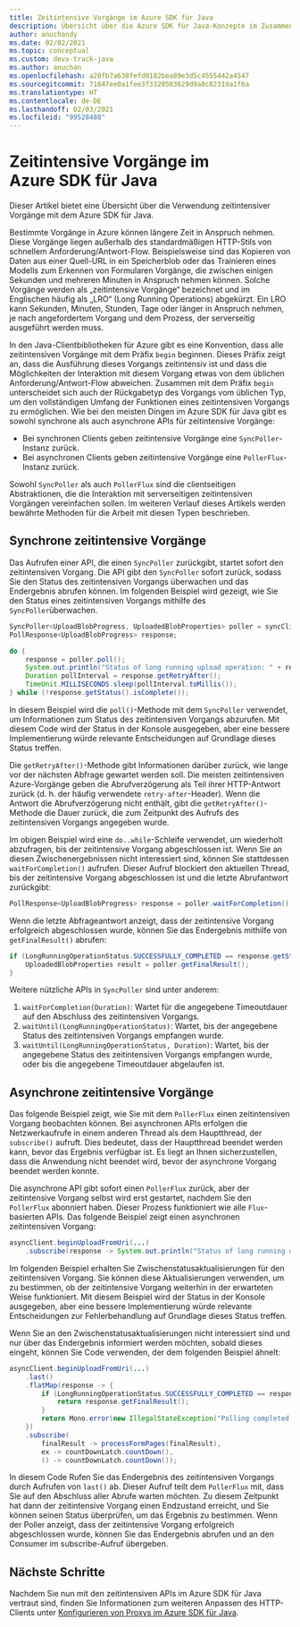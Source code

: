```yaml
---
title: Zeitintensive Vorgänge im Azure SDK für Java
description: Übersicht über die Azure SDK für Java-Konzepte im Zusammenhang mit zeitintensiven Vorgängen
author: anuchandy
ms.date: 02/02/2021
ms.topic: conceptual
ms.custom: devx-track-java
ms.author: anuchan
ms.openlocfilehash: a20fb7a638fefd0182bea89e3d5c4555442a4547
ms.sourcegitcommit: 71847ee0a1fee3f3320503629d9a8c82319a1f6a
ms.translationtype: HT
ms.contentlocale: de-DE
ms.lasthandoff: 02/03/2021
ms.locfileid: "99528488"
---
```

# <a name="long-running-operations-in-the-azure-sdk-for-java"></a>Zeitintensive Vorgänge im Azure SDK für Java

Dieser Artikel bietet eine Übersicht über die Verwendung zeitintensiver Vorgänge mit dem Azure SDK für Java.

Bestimmte Vorgänge in Azure können längere Zeit in Anspruch nehmen. Diese Vorgänge liegen außerhalb des standardmäßigen HTTP-Stils von schnellem Anforderung/Antwort-Flow. Beispielsweise sind das Kopieren von Daten aus einer Quell-URL in ein Speicherblob oder das Trainieren eines Modells zum Erkennen von Formularen Vorgänge, die zwischen einigen Sekunden und mehreren Minuten in Anspruch nehmen können. Solche Vorgänge werden als „zeitintensive Vorgänge“ bezeichnet und im Englischen häufig als „LRO“ (Long Running Operations) abgekürzt. Ein LRO kann Sekunden, Minuten, Stunden, Tage oder länger in Anspruch nehmen, je nach angefordertem Vorgang und dem Prozess, der serverseitig ausgeführt werden muss.

In den Java-Clientbibliotheken für Azure gibt es eine Konvention, dass alle zeitintensiven Vorgänge mit dem Präfix `begin` beginnen. Dieses Präfix zeigt an, dass die Ausführung dieses Vorgangs zeitintensiv ist und dass die Möglichkeiten der Interaktion mit diesem Vorgang etwas von dem üblichen Anforderung/Antwort-Flow abweichen. Zusammen mit dem Präfix `begin` unterscheidet sich auch der Rückgabetyp des Vorgangs vom üblichen Typ, um den vollständigen Umfang der Funktionen eines zeitintensiven Vorgangs zu ermöglichen. Wie bei den meisten Dingen im Azure SDK für Java gibt es sowohl synchrone als auch asynchrone APIs für zeitintensive Vorgänge:

* Bei synchronen Clients geben zeitintensive Vorgänge eine `SyncPoller`-Instanz zurück.
* Bei asynchronen Clients geben zeitintensive Vorgänge eine `PollerFlux`-Instanz zurück.

Sowohl `SyncPoller` als auch `PollerFlux` sind die clientseitigen Abstraktionen, die die Interaktion mit serverseitigen zeitintensiven Vorgängen vereinfachen sollen. Im weiteren Verlauf dieses Artikels werden bewährte Methoden für die Arbeit mit diesen Typen beschrieben.

## <a name="synchronous-long-running-operations"></a>Synchrone zeitintensive Vorgänge

Das Aufrufen einer API, die einen `SyncPoller` zurückgibt, startet sofort den zeitintensiven Vorgang. Die API gibt den `SyncPoller` sofort zurück, sodass Sie den Status des zeitintensiven Vorgangs überwachen und das Endergebnis abrufen können. Im folgenden Beispiel wird gezeigt, wie Sie den Status eines zeitintensiven Vorgangs mithilfe des `SyncPoller`überwachen.

```java
SyncPoller<UploadBlobProgress, UploadedBlobProperties> poller = syncClient.beginUploadFromUri(<URI to upload from>)
PollResponse<UploadBlobProgress> response;

do {
    response = poller.poll();
    System.out.println("Status of long running upload operation: " + response.getStatus());
    Duration pollInterval = response.getRetryAfter();
    TimeUnit.MILLISECONDS.sleep(pollInterval.toMillis());
} while (!response.getStatus().isComplete());
```

In diesem Beispiel wird die `poll()`-Methode mit dem `SyncPoller` verwendet, um Informationen zum Status des zeitintensiven Vorgangs abzurufen. Mit diesem Code wird der Status in der Konsole ausgegeben, aber eine bessere Implementierung würde relevante Entscheidungen auf Grundlage dieses Status treffen.

Die `getRetryAfter()`-Methode gibt Informationen darüber zurück, wie lange vor der nächsten Abfrage gewartet werden soll. Die meisten zeitintensiven Azure-Vorgänge geben die Abrufverzögerung als Teil ihrer HTTP-Antwort zurück (d. h. der häufig verwendete `retry-after`-Header). Wenn die Antwort die Abrufverzögerung nicht enthält, gibt die `getRetryAfter()`-Methode die Dauer zurück, die zum Zeitpunkt des Aufrufs des zeitintensiven Vorgangs angegeben wurde.

Im obigen Beispiel wird eine `do..while`-Schleife verwendet, um wiederholt abzufragen, bis der zeitintensive Vorgang abgeschlossen ist. Wenn Sie an diesen Zwischenergebnissen nicht interessiert sind, können Sie stattdessen `waitForCompletion()` aufrufen. Dieser Aufruf blockiert den aktuellen Thread, bis der zeitintensive Vorgang abgeschlossen ist und die letzte Abrufantwort zurückgibt:

```java
PollResponse<UploadBlobProgress> response = poller.waitForCompletion();
```

Wenn die letzte Abfrageantwort anzeigt, dass der zeitintensive Vorgang erfolgreich abgeschlossen wurde, können Sie das Endergebnis mithilfe von `getFinalResult()` abrufen:

```java
if (LongRunningOperationStatus.SUCCESSFULLY_COMPLETED == response.getStatus()) {
    UploadedBlobProperties result = poller.getFinalResult();
}
```

Weitere nützliche APIs in `SyncPoller` sind unter anderem:

1. `waitForCompletion(Duration)`: Wartet für die angegebene Timeoutdauer auf den Abschluss des zeitintensiven Vorgangs.
1. `waitUntil(LongRunningOperationStatus)`: Wartet, bis der angegebene Status des zeitintensiven Vorgangs empfangen wurde.
1. `waitUntil(LongRunningOperationStatus, Duration)`: Wartet, bis der angegebene Status des zeitintensiven Vorgangs empfangen wurde, oder bis die angegebene Timeoutdauer abgelaufen ist.

## <a name="asynchronous-long-running-operations"></a>Asynchrone zeitintensive Vorgänge

Das folgende Beispiel zeigt, wie Sie mit dem `PollerFlux` einen zeitintensiven Vorgang beobachten können. Bei asynchronen APIs erfolgen die Netzwerkaufrufe in einem anderen Thread als dem Hauptthread, der `subscribe()` aufruft. Dies bedeutet, dass der Hauptthread beendet werden kann, bevor das Ergebnis verfügbar ist. Es liegt an Ihnen sicherzustellen, dass die Anwendung nicht beendet wird, bevor der asynchrone Vorgang beendet werden konnte.

Die asynchrone API gibt sofort einen `PollerFlux` zurück, aber der zeitintensive Vorgang selbst wird erst gestartet, nachdem Sie den `PollerFlux` abonniert haben. Dieser Prozess funktioniert wie alle `Flux`-basierten APIs. Das folgende Beispiel zeigt einen asynchronen zeitintensiven Vorgang:

```java
asyncClient.beginUploadFromUri(...)
    .subscribe(response -> System.out.println("Status of long running upload operation: " + response.getStatus()));
```

Im folgenden Beispiel erhalten Sie Zwischenstatusaktualisierungen für den zeitintensiven Vorgang. Sie können diese Aktualisierungen verwenden, um zu bestimmen, ob der zeitintensive Vorgang weiterhin in der erwarteten Weise funktioniert. Mit diesem Beispiel wird der Status in der Konsole ausgegeben, aber eine bessere Implementierung würde relevante Entscheidungen zur Fehlerbehandlung auf Grundlage dieses Status treffen.

Wenn Sie an den Zwischenstatusaktualisierungen nicht interessiert sind und nur über das Endergebnis informiert werden möchten, sobald dieses eingeht, können Sie Code verwenden, der dem folgenden Beispiel ähnelt:

```java
asyncClient.beginUploadFromUri(...)
    .last()
    .flatMap(response -> {
        if (LongRunningOperationStatus.SUCCESSFULLY_COMPLETED == response.getStatus()) {
            return response.getFinalResult();
        }
        return Mono.error(new IllegalStateException("Polling completed unsuccessfully with status: "+ response.getStatus()));
    })
    .subscribe(
        finalResult -> processFormPages(finalResult),
        ex -> countDownLatch.countDown(),
        () -> countDownLatch.countDown());
```

In diesem Code Rufen Sie das Endergebnis des zeitintensiven Vorgangs durch Aufrufen von `last()` ab. Dieser Aufruf teilt dem `PollerFlux` mit, dass Sie auf den Abschluss aller Abrufe warten möchten. Zu diesem Zeitpunkt hat dann der zeitintensive Vorgang einen Endzustand erreicht, und Sie können seinen Status überprüfen, um das Ergebnis zu bestimmen. Wenn der Poller anzeigt, dass der zeitintensive Vorgang erfolgreich abgeschlossen wurde, können Sie das Endergebnis abrufen und an den Consumer im subscribe-Aufruf übergeben.

## <a name="next-steps"></a>Nächste Schritte

Nachdem Sie nun mit den zeitintensiven APIs im Azure SDK für Java vertraut sind, finden Sie Informationen zum weiteren Anpassen des HTTP-Clients unter [Konfigurieren von Proxys im Azure SDK für Java](proxying.md).
